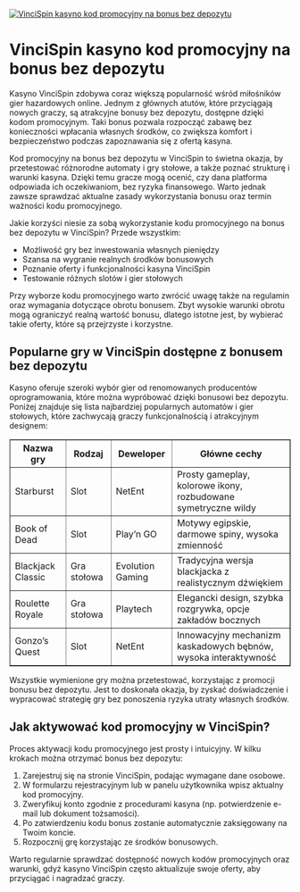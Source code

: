 [![VinciSpin kasyno kod promocyjny na bonus bez depozytu](https://123-caf.pages.dev/gitsignup.png)](https://vrmoo.ru/Bt82HjjY)

<h1>VinciSpin kasyno kod promocyjny na bonus bez depozytu</h1> <p>Kasyno VinciSpin zdobywa coraz większą popularność wśród miłośników gier hazardowych online. Jednym z głównych atutów, które przyciągają nowych graczy, są atrakcyjne bonusy bez depozytu, dostępne dzięki kodom promocyjnym. Taki bonus pozwala rozpocząć zabawę bez konieczności wpłacania własnych środków, co zwiększa komfort i bezpieczeństwo podczas zapoznawania się z ofertą kasyna.</p> <p>Kod promocyjny na bonus bez depozytu w VinciSpin to świetna okazja, by przetestować różnorodne automaty i gry stołowe, a także poznać strukturę i warunki kasyna. Dzięki temu gracze mogą ocenić, czy dana platforma odpowiada ich oczekiwaniom, bez ryzyka finansowego. Warto jednak zawsze sprawdzać aktualne zasady wykorzystania bonusu oraz termin ważności kodu promocyjnego.</p> <p>Jakie korzyści niesie za sobą wykorzystanie kodu promocyjnego na bonus bez depozytu w VinciSpin? Przede wszystkim:</p> <ul>   <li>Możliwość gry bez inwestowania własnych pieniędzy</li>   <li>Szansa na wygranie realnych środków bonusowych</li>   <li>Poznanie oferty i funkcjonalności kasyna VinciSpin</li>   <li>Testowanie różnych slotów i gier stołowych</li> </ul> <p>Przy wyborze kodu promocyjnego warto zwrócić uwagę także na regulamin oraz wymagania dotyczące obrotu bonusem. Zbyt wysokie warunki obrotu mogą ograniczyć realną wartość bonusu, dlatego istotne jest, by wybierać takie oferty, które są przejrzyste i korzystne.</p> <h2>Popularne gry w VinciSpin dostępne z bonusem bez depozytu</h2> <p>Kasyno oferuje szeroki wybór gier od renomowanych producentów oprogramowania, które można wypróbować dzięki bonusowi bez depozytu. Poniżej znajduje się lista najbardziej popularnych automatów i gier stołowych, które zachwycają graczy funkcjonalnością i atrakcyjnym designem:</p> <table border="1" cellpadding="8" cellspacing="0">   <thead>     <tr>       <th>Nazwa gry</th>       <th>Rodzaj</th>       <th>Deweloper</th>       <th>Główne cechy</th>     </tr>   </thead>   <tbody>     <tr>       <td>Starburst</td>       <td>Slot</td>       <td>NetEnt</td>       <td>Prosty gameplay, kolorowe ikony, rozbudowane symetryczne wildy</td>     </tr>     <tr>       <td>Book of Dead</td>       <td>Slot</td>       <td>Play’n GO</td>       <td>Motywy egipskie, darmowe spiny, wysoka zmienność</td>     </tr>     <tr>       <td>Blackjack Classic</td>       <td>Gra stołowa</td>       <td>Evolution Gaming</td>       <td>Tradycyjna wersja blackjacka z realistycznym dźwiękiem</td>     </tr>     <tr>       <td>Roulette Royale</td>       <td>Gra stołowa</td>       <td>Playtech</td>       <td>Elegancki design, szybka rozgrywka, opcje zakładów bocznych</td>     </tr>     <tr>       <td>Gonzo’s Quest</td>       <td>Slot</td>       <td>NetEnt</td>       <td>Innowacyjny mechanizm kaskadowych bębnów, wysoka interaktywność</td>     </tr>   </tbody> </table> <p>Wszystkie wymienione gry można przetestować, korzystając z promocji bonusu bez depozytu. Jest to doskonała okazja, by zyskać doświadczenie i wypracować strategię gry bez ponoszenia ryzyka utraty własnych środków.</p> <h2>Jak aktywować kod promocyjny w VinciSpin?</h2> <p>Proces aktywacji kodu promocyjnego jest prosty i intuicyjny. W kilku krokach można otrzymać bonus bez depozytu:</p> <ol>   <li>Zarejestruj się na stronie VinciSpin, podając wymagane dane osobowe.</li>   <li>W formularzu rejestracyjnym lub w panelu użytkownika wpisz aktualny kod promocyjny.</li>   <li>Zweryfikuj konto zgodnie z procedurami kasyna (np. potwierdzenie e-mail lub dokument tożsamości).</li>   <li>Po zatwierdzeniu kodu bonus zostanie automatycznie zaksięgowany na Twoim koncie.</li>   <li>Rozpocznij grę korzystając ze środków bonusowych.</li> </ol> <p>Warto regularnie sprawdzać dostępność nowych kodów promocyjnych oraz warunki, gdyż kasyno VinciSpin często aktualizuje swoje oferty, aby przyciągać i nagradzać graczy.</p>